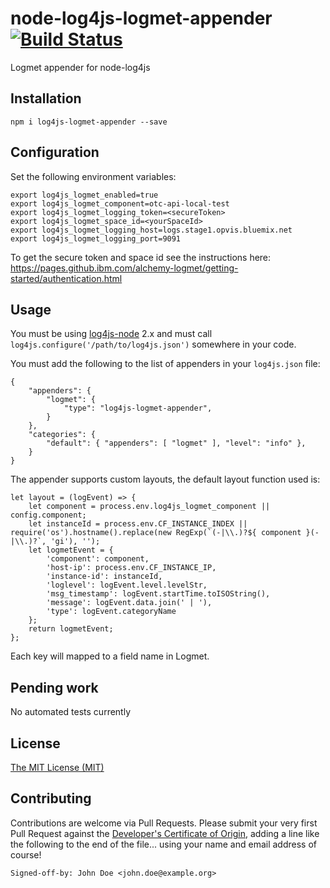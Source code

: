 # node-log4js-logmet-appender [![Build Status](https://travis-ci.org/IBM/node-log4js-logmet-appender.svg?branch=master)](https://travis-ci.org/IBM/node-log4js-logmet-appender)
Logmet appender for node-log4js

## Installation
```
npm i log4js-logmet-appender --save
```

## Configuration
Set the following environment variables:
```
export log4js_logmet_enabled=true
export log4js_logmet_component=otc-api-local-test
export log4js_logmet_logging_token=<secureToken>
export log4js_logmet_space_id=<yourSpaceId>
export log4js_logmet_logging_host=logs.stage1.opvis.bluemix.net
export log4js_logmet_logging_port=9091
```
To get the secure token and space id see the instructions here: https://pages.github.ibm.com/alchemy-logmet/getting-started/authentication.html

## Usage
 You must be using [log4js-node](https://github.com/nomiddlename/log4js-node) 2.x and must call `log4js.configure('/path/to/log4js.json')`
somewhere in your code.

You must add the following to the list of appenders in your `log4js.json` file:

```
{
    "appenders": {
        "logmet": {
            "type": "log4js-logmet-appender",
        }
    },
    "categories": {
        "default": { "appenders": [ "logmet" ], "level": "info" },
    }
}
 ```

The appender supports custom layouts, the default layout function used is:

```
let layout = (logEvent) => {
    let component = process.env.log4js_logmet_component || config.component;
    let instanceId = process.env.CF_INSTANCE_INDEX || require('os').hostname().replace(new RegExp(`(-|\\.)?${ component }(-|\\.)?`, 'gi'), '');
    let logmetEvent = {
        'component': component,
        'host-ip': process.env.CF_INSTANCE_IP,
        'instance-id': instanceId,
        'loglevel': logEvent.level.levelStr,
        'msg_timestamp': logEvent.startTime.toISOString(),
        'message': logEvent.data.join(' | '),
        'type': logEvent.categoryName
    };
    return logmetEvent;
};
```

Each key will mapped to a field name in Logmet.

## Pending work
No automated tests currently

## License

[The MIT License (MIT)](LICENSE.txt)

## Contributing

Contributions are welcome via Pull Requests. Please submit your very first Pull Request against the [Developer's Certificate of Origin](DCO.txt), adding a line like the following to the end of the file... using your name and email address of course!

```
Signed-off-by: John Doe <john.doe@example.org>
```

